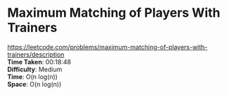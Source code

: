 # Maximum Matching of Players With Trainers
https://leetcode.com/problems/maximum-matching-of-players-with-trainers/description \
**Time Taken**: 00:18:48 \
**Difficulty**: Medium \
**Time**: O(n log(n)) \
**Space**: O(n log(n))